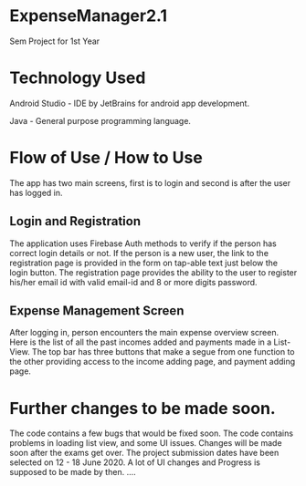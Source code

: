 # ExpenseManager2.1
Sem Project for 1st Year

# Technology Used

Android Studio - IDE by JetBrains for android app development.

Java - General purpose programming language.

# Flow of Use / How to Use
The app has two main screens, first is to login and second is after the user has logged in.

## Login and Registration
The application uses Firebase Auth methods to verify if the person has correct login details or not.
If the person is a new user, the link to the registration page is provided in the form on tap-able text just below the
login button.
The registration page provides the ability to the user to register his/her email id with valid email-id and 8 or more
digits password.

## Expense Management Screen
After logging in, person encounters the main expense overview screen. Here is the list of all the past incomes added
and payments made in a List-View.
The top bar has three buttons that make a segue from one function to the other providing access to the income adding page,
and payment adding page.

# Further changes to be made soon.
The code contains a few bugs that would be fixed soon.
The code contains problems in loading list view, and some UI issues.
Changes will be made soon after the exams get over.
The project submission dates have been selected on 12 - 18 June 2020.
A lot of UI changes and Progress is supposed to be made by then.
....
